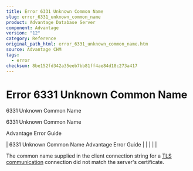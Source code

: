 ```yaml
---
title: Error 6331 Unknown Common Name
slug: error_6331_unknown_common_name
product: Advantage Database Server
component: Advantage
version: "12"
category: Reference
original_path_html: error_6331_unknown_common_name.htm
source: Advantage CHM
tags:
  - error
checksum: 8be152fd342a35eeb7bb81ff4ae84d18c273a417
---
```


# Error 6331 Unknown Common Name

6331 Unknown Common Name

6331 Unknown Common Name

Advantage Error Guide

| 6331 Unknown Common Name  Advantage Error Guide |  |  |  |  |

The common name supplied in the client connection string for a [TLS communication](master_communications_encryption.md) connection did not match the server's certificate.
